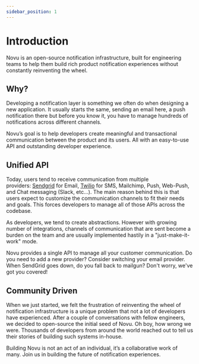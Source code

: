 ```yaml
---
sidebar_position: 1
---
```


# Introduction

Novu is an open-source notification infrastructure, built for engineering teams to help them build rich product notification experiences without constantly reinventing the wheel.

## Why?

Developing a notification layer is something we often do when designing a new application. It usually starts the same, sending an email here, a push notification there but before you know it, you have to manage hundreds of notifications across different channels.

Novu’s goal is to help developers create meaningful and transactional communication between the product and its users. All with an easy-to-use API and outstanding developer experience.

## Unified API

Today, users tend to receive communication from multiple providers: [Sendgrid](https://sendgrid.com/) for Email, [Twilio](https://www.twilio.com/) for SMS, Mailchimp, Push, Web-Push, and Chat messaging (Slack, etc...). The main reason behind this is that users expect to customize the communication channels to fit their needs and goals. This forces developers to manage all of those APIs across the codebase.

As developers, we tend to create abstractions. However with growing number of integrations, channels of communication that are sent become a burden on the team and are usually implemented hastily in a "just-make-it-work" mode.

Novu provides a single API to manage all your customer communication. Do you need to add a new provider? Consider switching your email provider. When SendGrid goes down, do you fall back to mailgun? Don't worry, we've got you covered!

## Community Driven

When we just started, we felt the frustration of reinventing the wheel of notification infrastructure is a unique problem that not a lot of developers have experienced. After a couple of conversations with fellow engineers, we decided to open-source the initial seed of Novu. Oh boy, how wrong we were. Thousands of developers from around the world reached out to tell us their stories of building such systems in-house.

Building Novu is not an act of an individual, it’s a collaborative work of many. Join us in building the future of notification experiences.
